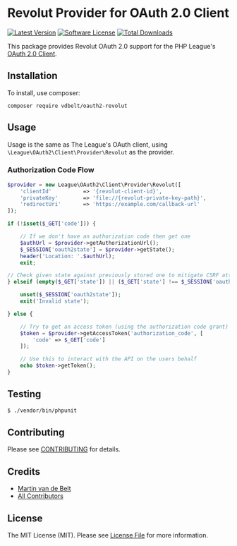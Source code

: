 # Revolut Provider for OAuth 2.0 Client
[![Latest Version](https://img.shields.io/github/release/vdbelt/oauth2-revolut.svg?style=flat-square)](https://github.com/vdbelt/oauth2-revolut/releases)
[![Software License](https://img.shields.io/badge/license-MIT-brightgreen.svg?style=flat-square)](LICENSE.md)
[![Total Downloads](https://img.shields.io/packagist/dt/vdbelt/oauth2-revolut.svg?style=flat-square)](https://packagist.org/packages/vdbelt/oauth2-revolut)

This package provides Revolut OAuth 2.0 support for the PHP League's [OAuth 2.0 Client](https://github.com/thephpleague/oauth2-client).

## Installation

To install, use composer:

```
composer require vdbelt/oauth2-revolut
```

## Usage

Usage is the same as The League's OAuth client, using `\League\OAuth2\Client\Provider\Revolut` as the provider.

### Authorization Code Flow

```php
$provider = new League\OAuth2\Client\Provider\Revolut([
    'clientId'          => '{revolut-client-id}',
    'privateKey'        => 'file://{revolut-private-key-path}',
    'redirectUri'       => 'https://example.com/callback-url'
]);

if (!isset($_GET['code'])) {

    // If we don't have an authorization code then get one
    $authUrl = $provider->getAuthorizationUrl();
    $_SESSION['oauth2state'] = $provider->getState();
    header('Location: '.$authUrl);
    exit;

// Check given state against previously stored one to mitigate CSRF attack
} elseif (empty($_GET['state']) || ($_GET['state'] !== $_SESSION['oauth2state'])) {

    unset($_SESSION['oauth2state']);
    exit('Invalid state');

} else {

    // Try to get an access token (using the authorization code grant)
    $token = $provider->getAccessToken('authorization_code', [
        'code' => $_GET['code']
    ]);

    // Use this to interact with the API on the users behalf
    echo $token->getToken();
}
```

## Testing

``` bash
$ ./vendor/bin/phpunit
```

## Contributing

Please see [CONTRIBUTING](https://github.com/vdbelt/oauth2-revolut/blob/master/CONTRIBUTING.md) for details.


## Credits

- [Martin van de Belt](https://github.com/vdbelt)
- [All Contributors](https://github.com/vdbelt/oauth2-revolut/contributors)


## License

The MIT License (MIT). Please see [License File](https://github.com/vdbelt/oauth2-revolut/blob/master/LICENSE) for more information.
